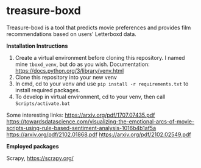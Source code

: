 # treasure-boxd
Treasure-boxd is a tool that predicts movie preferences and provides film recommendations based on users' Letterboxd data.

**Installation Instructions**
1) Create a virtual environment before cloning this repository. I named mine `tboxd_venv`, but do as you wish. Documentation: https://docs.python.org/3/library/venv.html
2) Clone this repository into your new venv
3) In cmd, cd to your venv and use `pip install -r requirements.txt` to install required packages.
4) To develop in virtual environment, cd to your venv, then call `Scripts/activate.bat`

Some interesting links: 
https://arxiv.org/pdf/1707.07435.pdf
https://towardsdatascience.com/visualizing-the-emotional-arcs-of-movie-scripts-using-rule-based-sentiment-analysis-1016b4b1af5a
https://arxiv.org/pdf/2102.01868.pdf
https://arxiv.org/pdf/2102.02549.pdf

**Employed packages**

Scrapy, https://scrapy.org/
